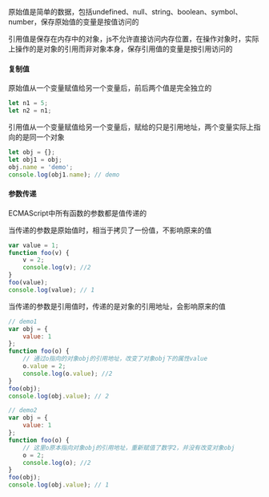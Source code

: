原始值是简单的数据，包括undefined、null、string、boolean、symbol、number，保存原始值的变量是按值访问的

引用值是保存在内存中的对象，js不允许直接访问内存位置，在操作对象时，实际上操作的是对象的引用而非对象本身，保存引用值的变量是按引用访问的

#### 复制值

原始值从一个变量赋值给另一个变量后，前后两个值是完全独立的

```js
let n1 = 5;
let n2 = n1;
```

引用值从一个变量赋值给另一个变量后，赋给的只是引用地址，两个变量实际上指向的是同一个对象

```js
let obj = {};
let obj1 = obj;
obj.name = 'demo';
console.log(obj1.name); // demo
```

#### 参数传递

ECMAScript中所有函数的参数都是值传递的

当传递的参数是原始值时，相当于拷贝了一份值，不影响原来的值

```js
var value = 1;
function foo(v) {
    v = 2;
    console.log(v); //2
}
foo(value);
console.log(value); // 1
```

当传递的参数是引用值时，传递的是对象的引用地址，会影响原来的值

```js
// demo1
var obj = {
    value: 1
};
function foo(o) {
    // 通过o指向的对象obj的引用地址，改变了对象obj下的属性value
    o.value = 2;
    console.log(o.value); //2
}
foo(obj);
console.log(obj.value); // 2

// demo2
var obj = {
    value: 1
};
function foo(o) {
    // 这里o原本指向对象obj的引用地址，重新赋值了数字2，并没有改变对象obj
    o = 2;
    console.log(o); //2
}
foo(obj);
console.log(obj.value); // 1
```